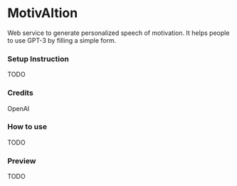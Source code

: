 # MotivAItion
Web service to generate personalized speech of motivation. 
It helps people to use GPT-3 by filling a simple form.

### Setup Instruction

TODO

### Credits

OpenAI

### How to use

TODO

### Preview

TODO
